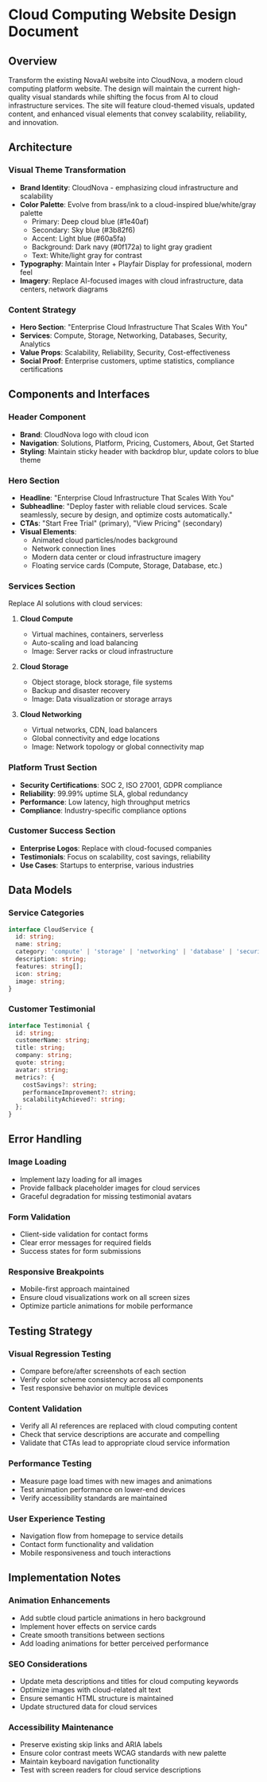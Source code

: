 # Cloud Computing Website Design Document

## Overview

Transform the existing NovaAI website into CloudNova, a modern cloud computing platform website. The design will maintain the current high-quality visual standards while shifting the focus from AI to cloud infrastructure services. The site will feature cloud-themed visuals, updated content, and enhanced visual elements that convey scalability, reliability, and innovation.

## Architecture

### Visual Theme Transformation
- **Brand Identity**: CloudNova - emphasizing cloud infrastructure and scalability
- **Color Palette**: Evolve from brass/ink to a cloud-inspired blue/white/gray palette
  - Primary: Deep cloud blue (#1e40af) 
  - Secondary: Sky blue (#3b82f6)
  - Accent: Light blue (#60a5fa)
  - Background: Dark navy (#0f172a) to light gray gradient
  - Text: White/light gray for contrast
- **Typography**: Maintain Inter + Playfair Display for professional, modern feel
- **Imagery**: Replace AI-focused images with cloud infrastructure, data centers, network diagrams

### Content Strategy
- **Hero Section**: "Enterprise Cloud Infrastructure That Scales With You"
- **Services**: Compute, Storage, Networking, Databases, Security, Analytics
- **Value Props**: Scalability, Reliability, Security, Cost-effectiveness
- **Social Proof**: Enterprise customers, uptime statistics, compliance certifications

## Components and Interfaces

### Header Component
- **Brand**: CloudNova logo with cloud icon
- **Navigation**: Solutions, Platform, Pricing, Customers, About, Get Started
- **Styling**: Maintain sticky header with backdrop blur, update colors to blue theme

### Hero Section
- **Headline**: "Enterprise Cloud Infrastructure That Scales With You"
- **Subheadline**: "Deploy faster with reliable cloud services. Scale seamlessly, secure by design, and optimize costs automatically."
- **CTAs**: "Start Free Trial" (primary), "View Pricing" (secondary)
- **Visual Elements**:
  - Animated cloud particles/nodes background
  - Network connection lines
  - Modern data center or cloud infrastructure imagery
  - Floating service cards (Compute, Storage, Database, etc.)

### Services Section
Replace AI solutions with cloud services:

1. **Cloud Compute**
   - Virtual machines, containers, serverless
   - Auto-scaling and load balancing
   - Image: Server racks or cloud infrastructure

2. **Cloud Storage**
   - Object storage, block storage, file systems
   - Backup and disaster recovery
   - Image: Data visualization or storage arrays

3. **Cloud Networking**
   - Virtual networks, CDN, load balancers
   - Global connectivity and edge locations
   - Image: Network topology or global connectivity map

### Platform Trust Section
- **Security Certifications**: SOC 2, ISO 27001, GDPR compliance
- **Reliability**: 99.99% uptime SLA, global redundancy
- **Performance**: Low latency, high throughput metrics
- **Compliance**: Industry-specific compliance options

### Customer Success Section
- **Enterprise Logos**: Replace with cloud-focused companies
- **Testimonials**: Focus on scalability, cost savings, reliability
- **Use Cases**: Startups to enterprise, various industries

## Data Models

### Service Categories
```typescript
interface CloudService {
  id: string;
  name: string;
  category: 'compute' | 'storage' | 'networking' | 'database' | 'security' | 'analytics';
  description: string;
  features: string[];
  icon: string;
  image: string;
}
```

### Customer Testimonial
```typescript
interface Testimonial {
  id: string;
  customerName: string;
  title: string;
  company: string;
  quote: string;
  avatar: string;
  metrics?: {
    costSavings?: string;
    performanceImprovement?: string;
    scalabilityAchieved?: string;
  };
}
```

## Error Handling

### Image Loading
- Implement lazy loading for all images
- Provide fallback placeholder images for cloud services
- Graceful degradation for missing testimonial avatars

### Form Validation
- Client-side validation for contact forms
- Clear error messages for required fields
- Success states for form submissions

### Responsive Breakpoints
- Mobile-first approach maintained
- Ensure cloud visualizations work on all screen sizes
- Optimize particle animations for mobile performance

## Testing Strategy

### Visual Regression Testing
- Compare before/after screenshots of each section
- Verify color scheme consistency across all components
- Test responsive behavior on multiple devices

### Content Validation
- Verify all AI references are replaced with cloud computing content
- Check that service descriptions are accurate and compelling
- Validate that CTAs lead to appropriate cloud service information

### Performance Testing
- Measure page load times with new images and animations
- Test animation performance on lower-end devices
- Verify accessibility standards are maintained

### User Experience Testing
- Navigation flow from homepage to service details
- Contact form functionality and validation
- Mobile responsiveness and touch interactions

## Implementation Notes

### Animation Enhancements
- Add subtle cloud particle animations in hero background
- Implement hover effects on service cards
- Create smooth transitions between sections
- Add loading animations for better perceived performance

### SEO Considerations
- Update meta descriptions and titles for cloud computing keywords
- Optimize images with cloud-related alt text
- Ensure semantic HTML structure is maintained
- Update structured data for cloud services

### Accessibility Maintenance
- Preserve existing skip links and ARIA labels
- Ensure color contrast meets WCAG standards with new palette
- Maintain keyboard navigation functionality
- Test with screen readers for cloud service descriptions